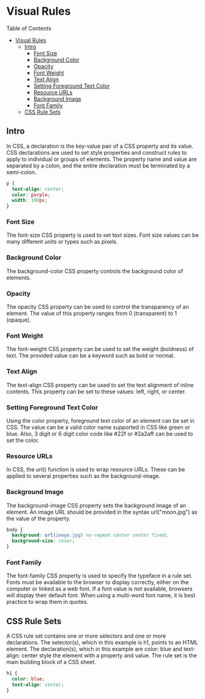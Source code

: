 # Visual Rules

Table of Contents

- [Visual Rules](#visual-rules)
  - [Intro](#intro)
    - [Font Size](#font-size)
    - [Background Color](#background-color)
    - [Opacity](#opacity)
    - [Font Weight](#font-weight)
    - [Text Align](#text-align)
    - [Setting Foreground Text Color](#setting-foreground-text-color)
    - [Resource URLs](#resource-urls)
    - [Background Image](#background-image)
    - [Font Family](#font-family)
  - [CSS Rule Sets](#css-rule-sets)

## Intro

In CSS, a declaration is the key-value pair of a CSS property and its value. CSS declarations are used to set style properties and construct rules to apply to individual or groups of elements. The property name and value are separated by a colon, and the entire declaration must be terminated by a semi-colon.

```css
p {
  text-align: center;
  color: purple;
  width: 100px;
}
```

### Font Size

The font-size CSS property is used to set text sizes. Font size values can be many different units or types such as pixels.

### Background Color

The background-color CSS property controls the background color of elements.

### Opacity

The opacity CSS property can be used to control the transparency of an element. The value of this property ranges from 0 (transparent) to 1 (opaque).

### Font Weight

The font-weight CSS property can be used to set the weight (boldness) of text. The provided value can be a keyword such as bold or normal.

### Text Align

The text-align CSS property can be used to set the text alignment of inline contents. This property can be set to these values: left, right, or center.

### Setting Foreground Text Color

Using the color property, foreground text color of an element can be set in CSS. The value can be a valid color name supported in CSS like green or blue. Also, 3 digit or 6 digit color code like #22f or #2a2aff can be used to set the color.

### Resource URLs

In CSS, the url() function is used to wrap resource URLs. These can be applied to several properties such as the background-image.

### Background Image

The background-image CSS property sets the background image of an element. An image URL should be provided in the syntax url("moon.jpg") as the value of the property.

```css
body {
  background: url(image.jpg) no-repeat center center fixed;
  background-size: cover;
}
```

### Font Family

The font-family CSS property is used to specify the typeface in a rule set. Fonts must be available to the browser to display correctly, either on the computer or linked as a web font. If a font value is not available, browsers will display their default font. When using a multi-word font name, it is best practice to wrap them in quotes.

## CSS Rule Sets

A CSS rule set contains one or more selectors and one or more declarations. The selector(s), which in this example is h1, points to an HTML element. The declaration(s), which in this example are color: blue and text-align: center style the element with a property and value. The rule set is the main building block of a CSS sheet.

```css
h1 {
  color: blue;
  text-align: center;
}
```
